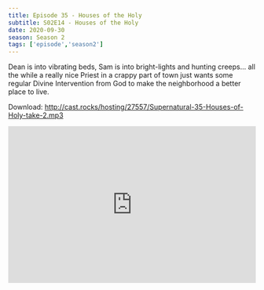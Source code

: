 ```yaml
---
title: Episode 35 - Houses of the Holy
subtitle: S02E14 - Houses of the Holy 
date: 2020-09-30
season: Season 2
tags: ['episode','season2']
---
```


Dean is into vibrating beds, Sam is into bright-lights and hunting creeps... all the while a really nice Priest in a crappy part of town just wants some regular Divine Intervention from God to make the neighborhood a better place to live.

Download: <a href="http://cast.rocks/hosting/27557/Supernatural-35-Houses-of-Holy-take-2.mp3" Alt="Supernatural Episode 35 - Houses of the Holy">http://cast.rocks/hosting/27557/Supernatural-35-Houses-of-Holy-take-2.mp3</a>

<iframe src="https://cast.rocks/player/27557/Supernatural-35-Houses-of-Holy-take-2.mp3?episodeTitle=Episode%2035%20-%20Houses%20of%20the%20Holy&podcastTitle=Couple%20of%20Idjits&episodeDate=October%201st%2C%202020&imageURL=https%3A%2F%2Fcast.rocks%2Fhosting%2F27557%2Ffeeds%2FCAURZ.jpg" style="border: none; min-height: 265px; max-height: 320px; max-width: 558px; min-width: 270px; width: 100%; height: 100%;" scrollbars="no"></iframe>

